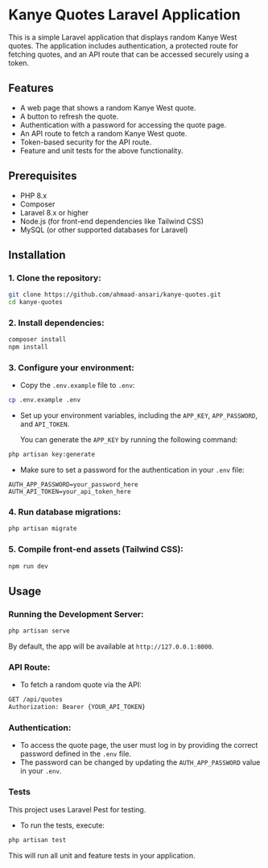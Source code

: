 # Kanye Quotes Laravel Application

This is a simple Laravel application that displays random Kanye West quotes. The application includes authentication, a protected route for fetching quotes, and an API route that can be accessed securely using a token.

## Features

-   A web page that shows a random Kanye West quote.
-   A button to refresh the quote.
-   Authentication with a password for accessing the quote page.
-   An API route to fetch a random Kanye West quote.
-   Token-based security for the API route.
-   Feature and unit tests for the above functionality.

## Prerequisites

-   PHP 8.x
-   Composer
-   Laravel 8.x or higher
-   Node.js (for front-end dependencies like Tailwind CSS)
-   MySQL (or other supported databases for Laravel)

## Installation

### 1. Clone the repository:

```bash
git clone https://github.com/ahmaad-ansari/kanye-quotes.git
cd kanye-quotes
```

### 2. Install dependencies:

```bash
composer install
npm install
```

### 3. Configure your environment:

-   Copy the `.env.example` file to `.env`:

```bash
cp .env.example .env
```

-   Set up your environment variables, including the `APP_KEY`, `APP_PASSWORD`, and `API_TOKEN`.

    You can generate the `APP_KEY` by running the following command:

```bash
php artisan key:generate
```

-   Make sure to set a password for the authentication in your `.env` file:

```env
AUTH_APP_PASSWORD=your_password_here
AUTH_API_TOKEN=your_api_token_here
```

### 4. Run database migrations:

```bash
php artisan migrate
```

### 5. Compile front-end assets (Tailwind CSS):

```bash
npm run dev
```

## Usage

### Running the Development Server:

```bash
php artisan serve
```

By default, the app will be available at `http://127.0.0.1:8000`.

### API Route:

-   To fetch a random quote via the API:

```bash
GET /api/quotes
Authorization: Bearer {YOUR_API_TOKEN}
```

### Authentication:

-   To access the quote page, the user must log in by providing the correct password defined in the `.env` file.
-   The password can be changed by updating the `AUTH_APP_PASSWORD` value in your `.env`.

### Tests

This project uses Laravel Pest for testing.

-   To run the tests, execute:

```bash
php artisan test
```

This will run all unit and feature tests in your application.
